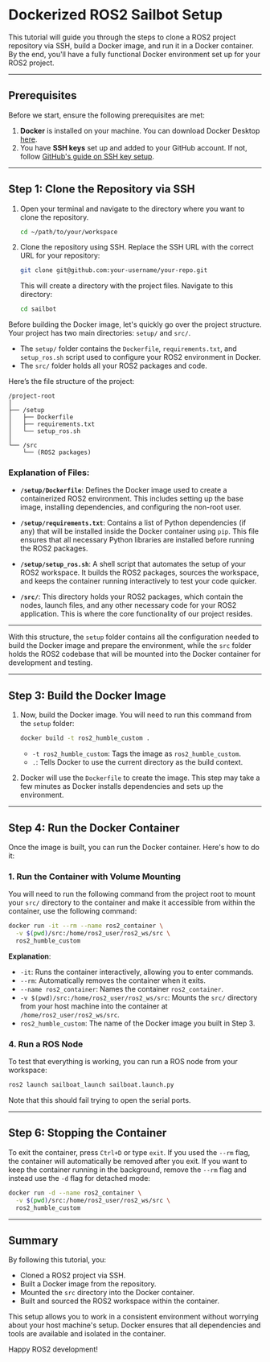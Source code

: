 # Dockerized ROS2 Sailbot Setup

This tutorial will guide you through the steps to clone a ROS2 project repository via SSH, build a Docker image, and run it in a Docker container. By the end, you'll have a fully functional Docker environment set up for your ROS2 project.

---

## Prerequisites

Before we start, ensure the following prerequisites are met:
1. **Docker** is installed on your machine. You can download Docker Desktop [here](https://www.docker.com/products/docker-desktop).
2. You have **SSH keys** set up and added to your GitHub account. If not, follow [GitHub's guide on SSH key setup](https://docs.github.com/en/authentication/connecting-to-github-with-ssh/about-ssh).

---

## Step 1: Clone the Repository via SSH

1. Open your terminal and navigate to the directory where you want to clone the repository.
   
   ```bash
   cd ~/path/to/your/workspace
   ```

2. Clone the repository using SSH. Replace the SSH URL with the correct URL for your repository:

   ```bash
   git clone git@github.com:your-username/your-repo.git
   ```

   This will create a directory with the project files. Navigate to this directory:

   ```bash
   cd sailbot
   ```

Before building the Docker image, let's quickly go over the project structure. Your project has two main directories: `setup/` and `src/`.

- The `setup/` folder contains the `Dockerfile`, `requirements.txt`, and `setup_ros.sh` script used to configure your ROS2 environment in Docker.
- The `src/` folder holds all your ROS2 packages and code.

Here’s the file structure of the project:

```
/project-root
│
├── /setup
│   ├── Dockerfile
│   ├── requirements.txt
│   └── setup_ros.sh
│
└── /src
    └── (ROS2 packages)
```

### **Explanation of Files:**

- **`/setup/Dockerfile`**: Defines the Docker image used to create a containerized ROS2 environment. This includes setting up the base image, installing dependencies, and configuring the non-root user.
  
- **`/setup/requirements.txt`**: Contains a list of Python dependencies (if any) that will be installed inside the Docker container using `pip`. This file ensures that all necessary Python libraries are installed before running the ROS2 packages.
  
- **`/setup/setup_ros.sh`**: A shell script that automates the setup of your ROS2 workspace. It builds the ROS2 packages, sources the workspace, and keeps the container running interactively to test your code quicker.
  
- **`/src/`**: This directory holds your ROS2 packages, which contain the nodes, launch files, and any other necessary code for your ROS2 application. This is where the core functionality of our project resides.

---

With this structure, the `setup` folder contains all the configuration needed to build the Docker image and prepare the environment, while the `src` folder holds the ROS2 codebase that will be mounted into the Docker container for development and testing.

---

## Step 3: Build the Docker Image

1. Now, build the Docker image. You will need to run this command from the `setup` folder:

   ```bash
   docker build -t ros2_humble_custom .
   ```

   - `-t ros2_humble_custom`: Tags the image as `ros2_humble_custom`.
   - `.`: Tells Docker to use the current directory as the build context.

2. Docker will use the `Dockerfile` to create the image. This step may take a few minutes as Docker installs dependencies and sets up the environment.

---

## Step 4: Run the Docker Container

Once the image is built, you can run the Docker container. Here's how to do it:

### 1. **Run the Container with Volume Mounting**

You will need to run the following command from the project root to mount your `src/` directory to the container and make it accessible from within the container, use the following command:

```bash
docker run -it --rm --name ros2_container \
  -v $(pwd)/src:/home/ros2_user/ros2_ws/src \
  ros2_humble_custom
```

**Explanation**:
- `-it`: Runs the container interactively, allowing you to enter commands.
- `--rm`: Automatically removes the container when it exits.
- `--name ros2_container`: Names the container `ros2_container`.
- `-v $(pwd)/src:/home/ros2_user/ros2_ws/src`: Mounts the `src/` directory from your host machine into the container at `/home/ros2_user/ros2_ws/src`.
- `ros2_humble_custom`: The name of the Docker image you built in Step 3.

### 4. **Run a ROS Node**

To test that everything is working, you can run a ROS node from your workspace: 

```bash
ros2 launch sailboat_launch sailboat.launch.py
```

Note that this should fail trying to open the serial ports.

---

## Step 6: Stopping the Container

To exit the container, press `Ctrl+D` or type `exit`. If you used the `--rm` flag, the container will automatically be removed after you exit. If you want to keep the container running in the background, remove the `--rm` flag and instead use the `-d` flag for detached mode:

```bash
docker run -d --name ros2_container \
  -v $(pwd)/src:/home/ros2_user/ros2_ws/src \
  ros2_humble_custom
```

---

## Summary

By following this tutorial, you:
- Cloned a ROS2 project via SSH.
- Built a Docker image from the repository.
- Mounted the `src` directory into the Docker container.
- Built and sourced the ROS2 workspace within the container.

This setup allows you to work in a consistent environment without worrying about your host machine's setup. Docker ensures that all dependencies and tools are available and isolated in the container.

Happy ROS2 development!
```
